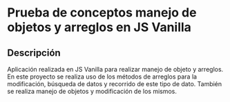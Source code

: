 ﻿# Prueba de conceptos manejo de objetos y arreglos en JS Vanilla

## Descripción

Aplicación realizada en JS Vanilla para realizar manejo de objeto y arreglos. En este proyecto se realiza uso de los métodos de arreglos para la modificación, búsqueda de datos y recorrido de este tipo de dato. También se realiza manejo de objetos y modificación de los mismos.
